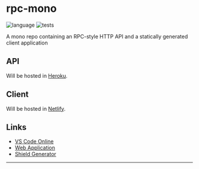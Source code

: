 # rpc-mono

![language][shield-lang]
![tests][shield-tests]

A mono repo containing an RPC-style HTTP API and a statically generated client application

## API

Will be hosted in [Heroku][hosting-heroku].

## Client

Will be hosted in [Netlify][hosting-netlify].

## Links

- [VS Code Online][dev-env]
- [Web Application][app]
- [Shield Generator][shields]

---

[shields]: https://shields.io
[shield-lang]: https://img.shields.io/github/languages/top/ZacharyGodfrey/rpc-mono?style=flat-square
[shield-tests]: https://img.shields.io/github/workflow/status/ZacharyGodfrey/rpc-mono/test/main?label=tests&style=flat-square
[hosting-heroku]: https://heroku.com
[hosting-netlify]: https://netlify.com
[app]: https://github.com/ZacharyGodfrey/rpc-mono
[dev-env]: https://vscode.dev/github/ZacharyGodfrey/rpc-mono